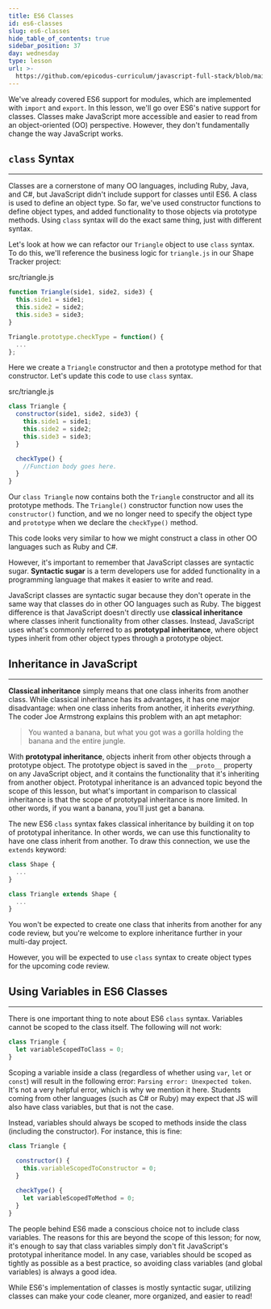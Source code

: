 ```yaml
---
title: ES6 Classes
id: es6-classes
slug: es6-classes
hide_table_of_contents: true
sidebar_position: 37
day: wednesday
type: lesson
url: >-
  https://github.com/epicodus-curriculum/javascript-full-stack/blob/main/2c_es6_classes.md
---
```


We've already covered ES6 support for modules, which are implemented with `import` and `export`. In this lesson, we'll go over ES6's native support for classes. Classes make JavaScript more accessible and easier to read from an object-oriented (OO) perspective. However, they don't fundamentally change the way JavaScript works.

## `class` Syntax
---

Classes are a cornerstone of many OO languages, including Ruby, Java, and C#, but JavaScript didn't include support for classes until ES6. A class is used to define an object type. So far, we've used constructor functions to define object types, and added functionality to those objects via prototype methods. Using `class` syntax will do the exact same thing, just with different syntax.

Let's look at how we can refactor our `Triangle` object to use `class` syntax. To do this, we'll reference the business logic for `triangle.js` in our Shape Tracker project:

<div class="filename">src/triangle.js</div>

```javascript
function Triangle(side1, side2, side3) {
  this.side1 = side1;
  this.side2 = side2;
  this.side3 = side3;
}

Triangle.prototype.checkType = function() {
  ...
};
```

Here we create a `Triangle` constructor and then a prototype method for that constructor. Let's update this code to use `class` syntax.

<div class="filename">src/triangle.js</div>

```javascript
class Triangle {
  constructor(side1, side2, side3) {
    this.side1 = side1;
    this.side2 = side2;
    this.side3 = side3;
  }

  checkType() {
    //Function body goes here.
  }    
}
```

Our `class Triangle` now contains both the `Triangle` constructor and all its prototype methods. The `Triangle()` constructor function now uses the `constructor()` function, and we no longer need to specify the object type and `prototype` when we declare the `checkType()` method. 

This code looks very similar to how we might construct a class in other OO languages such as Ruby and C#.

However, it's important to remember that JavaScript classes are syntactic sugar. **Syntactic sugar** is a term developers use for added functionality in a programming language that makes it easier to write and read.

JavaScript classes are syntactic sugar because they don't operate in the same way that classes do in other OO languages such as Ruby. The biggest difference is that JavaScript doesn't directly use **classical inheritance** where classes inherit functionality from other classes. Instead, JavaScript uses what's commonly referred to as **prototypal inheritance**, where object types inherit from other object types through a prototype object.

## Inheritance in JavaScript
---

**Classical inheritance** simply means that one class inherits from another class. While classical inheritance has its advantages, it has one major disadvantage: when one class inherits from another, it inherits _everything_. The coder Joe Armstrong explains this problem with an apt metaphor: 

> You wanted a banana, but what you got was a gorilla holding the banana and the entire jungle.

With **prototypal inheritance**, objects inherit from other objects through a prototype object. The prototype object is saved in the `__proto__` property on any JavaScript object, and it contains the functionality that it's inheriting from another object. Prototypal inheritance is an advanced topic beyond the scope of this lesson, but what's important in comparison to classical inheritance is that the scope of prototypal inheritance is more limited. In other words, if you want a banana, you'll just get a banana.

The new ES6 `class` syntax fakes classical inheritance by building it on top of prototypal inheritance. In other words, we can use this functionality to have one class inherit from another. To draw this connection, we use the `extends` keyword:

```javascript
class Shape {
  ...
}

class Triangle extends Shape {
  ...
}
```

You won't be expected to create one class that inherits from another for any code review, but you're welcome to explore inheritance further in your multi-day project. 

However, you will be expected to use `class` syntax to create object types for the upcoming code review.

## Using Variables in ES6 Classes
---

There is one important thing to note about ES6 `class` syntax. Variables cannot be scoped to the class itself. The following will not work:

```javascript
class Triangle {
  let variableScopedToClass = 0;
}
```

Scoping a variable inside a class (regardless of whether using `var`, `let` or `const`) will result in the following error: `Parsing error: Unexpected token`. It's not a very helpful error, which is why we mention it here. Students coming from other languages (such as C# or Ruby) may expect that JS will also have class variables, but that is not the case.

Instead, variables should always be scoped to methods inside the class (including the constructor). For instance, this is fine:

```javascript
class Triangle {
  
  constructor() {
    this.variableScopedToConstructor = 0;
  }

  checkType() {
    let variableScopedToMethod = 0;
  }    
}
```

The people behind ES6 made a conscious choice not to include class variables. The reasons for this are beyond the scope of this lesson; for now, it's enough to say that class variables simply don't fit JavaScript's prototypal inheritance model. In any case, variables should be scoped as tightly as possible as a best practice, so avoiding class variables (and global variables) is always a good idea.

While ES6's implementation of classes is mostly syntactic sugar, utilizing classes can make your code cleaner, more organized, and easier to read!

